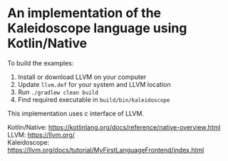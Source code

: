 # An implementation of the Kaleidoscope language using Kotlin/Native

To build the examples:
1) Install or download LLVM on your computer
2) Update `llvm.def` for your system and LLVM location
3) Run `./gradlew clean build`
4) Find required executable in `build/bin/kaleidoscope` 

This implementation uses c interface of LLVM.

Kotlin/Native: https://kotlinlang.org/docs/reference/native-overview.html  
LLVM: https://llvm.org/  
Kaleidoscope: https://llvm.org/docs/tutorial/MyFirstLanguageFrontend/index.html
